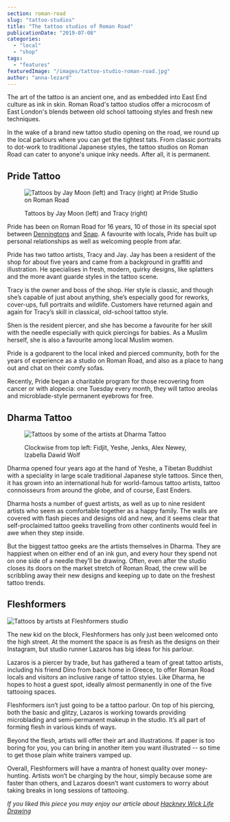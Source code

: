 ```yaml
---
section: roman-road
slug: "tattoo-studios"
title: "The tattoo studios of Roman Road"
publicationDate: "2019-07-08"
categories: 
  - "local"
  - "shop"
tags: 
  - "features"
featuredImage: "/images/tattoo-studio-roman-road.jpg"
author: "anna-lezard"
---
```


The art of the tattoo is an ancient one, and as embedded into East End culture as ink in skin. Roman Road's tattoo studios offer a microcosm of East London's blends between old school tattooing styles and fresh new techniques.

In the wake of a brand new tattoo studio opening on the road, we round up the local parlours where you can get the tightest tats. From classic portraits to dot-work to traditional Japanese styles, the tattoo studios on Roman Road can cater to anyone's unique inky needs. After all, it is permanent.

## Pride Tattoo

<figure>

![Tattoos by Jay Moon (left) and Tracy (right) at Pride Studio on Roman Road](/images/pride-tattoo-studio-roman-road-jay-tracy-1024x683.jpg)

<figcaption>

Tattoos by Jay Moon (left) and Tracy (right)

</figcaption>

</figure>

Pride has been on Roman Road for 16 years, 10 of those in its special spot between [Denningtons](https://romanroadlondon.com/denningtons-florists/) and [Snap](https://romanroadlondon.com/helen-fisher-snap-store-interview/). A favourite with locals, Pride has built up personal relationships as well as welcoming people from afar. 

Pride has two tattoo artists, Tracy and Jay. Jay has been a resident of the shop for about five years and came from a background in graffiti and illustration. He specialises in fresh, modern, quirky designs, like splatters and the more avant guarde styles in the tattoo scene. 

Tracy is the owner and boss of the shop. Her style is classic, and though she’s capable of just about anything, she’s especially good for reworks, cover-ups, full portraits and wildlife. Customers have returned again and again for Tracy’s skill in classical, old-school tattoo style. 

Shen is the resident piercer, and she has become a favourite for her skill with the needle especially with quick piercings for babies. As a Muslim herself, she is also a favourite among local Muslim women. 

Pride is a godparent to the local inked and pierced community, both for the years of experience as a studio on Roman Road, and also as a place to hang out and chat on their comfy sofas. 

Recently, Pride began a charitable program for those recovering from cancer or with alopecia: one Tuesday every month, they will tattoo areolas and microblade-style permanent eyebrows for free.

## Dharma Tattoo

<figure>

![Tattoos by some of the artists at Dharma Tattoo ](/images/dharma-tattoo-studio-roman-road-1-1024x683.jpg)

<figcaption>

Clockwise from top left: Fidjit, Yeshe, Jenks, Alex Newey, Izabella Dawid Wolf

</figcaption>

</figure>

Dharma opened four years ago at the hand of Yeshe, a Tibetan Buddhist with a speciality in large scale traditional Japanese style tattoos. Since then, it has grown into an international hub for world-famous tattoo artists, tattoo connoisseurs from around the globe, and of course, East Enders. 

Dharma hosts a number of guest artists, as well as up to nine resident artists who seem as comfortable together as a happy family. The walls are covered with flash pieces and designs old and new, and it seems clear that self-proclaimed tattoo geeks travelling from other continents would feel in awe when they step inside. 

But the biggest tattoo geeks are the artists themselves in Dharma. They are happiest when on either end of an ink gun, and every hour they spend not on one side of a needle they’ll be drawing. Often, even after the studio closes its doors on the market stretch of Roman Road, the crew will be scribbling away their new designs and keeping up to date on the freshest tattoo trends. 

## Fleshformers

![Tattoos by artists at Fleshformers studio](/images/fleshformers-tattoo-studio-roman-road-1024x683.jpg)

The new kid on the block, Fleshformers has only just been welcomed onto the high street. At the moment the space is as fresh as the designs on their Instagram, but studio runner Lazaros has big ideas for his parlour. 

Lazaros is a piercer by trade, but has gathered a team of great tattoo artists, including his friend Dino from back home in Greece, to offer Roman Road locals and visitors an inclusive range of tattoo styles. Like Dharma, he hopes to host a guest spot, ideally almost permanently in one of the five tattooing spaces. 

Fleshformers isn’t just going to be a tattoo parlour. On top of his piercing, both the basic and glitzy, Lazaros is working towards providing microblading and semi-permanent makeup in the studio. It’s all part of forming flesh in various kinds of ways. 

Beyond the flesh, artists will offer their art and illustrations. If paper is too boring for you, you can bring in another item you want illustrated -- so time to get those plain white trainers vamped up. 

Overall, Fleshformers will have a mantra of honest quality over money-hunting. Artists won’t be charging by the hour, simply because some are faster than others, and Lazaros doesn’t want customers to worry about taking breaks in long sessions of tattooing. 

_If you liked this piece you may enjoy our article about [Hackney Wick Life Drawing](https://romanroadlondon.com/hackney-wick-life-drawing-fifty-two-exhibition/)_

